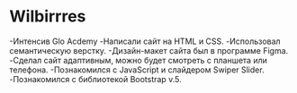 # Wilbirrres
-Интенсив Glo Асdemy
-Написали сайт на HTML и CSS. 
-Использовал семантическую верстку.
-Дизайн-макет сайта был в программе Figma.
-Сделал сайт адаптивным, можно будет смотреть с планшета или телефона.
-Познакомился с JavaScript и слайдером Swiper Slider. 
-Познакомился c библиотекой Bootstrap v.5.
